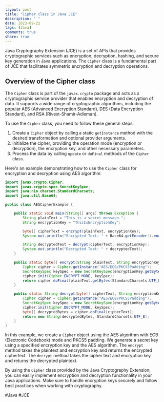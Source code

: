 ```yaml
---
layout: post
title: "Cipher class in Java JCE"
description: " "
date: 2023-09-21
tags: [Java]
comments: true
share: true
---
```


Java Cryptography Extension (JCE) is a set of APIs that provides cryptographic services such as encryption, decryption, hashing, and secure key generation in Java applications. The `Cipher` class is a fundamental part of JCE that facilitates symmetric encryption and decryption operations.

## Overview of the Cipher class

The `Cipher` class is part of the `javax.crypto` package and acts as a cryptographic service provider that enables encryption and decryption of data. It supports a wide range of cryptographic algorithms, including the popular AES (Advanced Encryption Standard), DES (Data Encryption Standard), and RSA (Rivest-Shamir-Adleman).

To use the `Cipher` class, you need to follow these general steps:

1. Create a `Cipher` object by calling a static `getInstance` method with the desired transformation and optional provider arguments.
2. Initialize the cipher, providing the operation mode (encryption or decryption), the encryption key, and other necessary parameters.
3. Process the data by calling `update` or `doFinal` methods of the `Cipher` class.

Here's an example demonstrating how to use the `Cipher` class for encryption and decryption using AES algorithm:

```java
import javax.crypto.Cipher;
import javax.crypto.spec.SecretKeySpec;
import java.nio.charset.StandardCharsets;
import java.util.Base64;

public class AESCipherExample {

    public static void main(String[] args) throws Exception {
        String plainText = "This is a secret message.";
        String encryptionKey = "ThisIsEncryptionKey";

        byte[] cipherText = encrypt(plainText, encryptionKey);
        System.out.println("Encrypted Text: " + Base64.getEncoder().encodeToString(cipherText));

        String decryptedText = decrypt(cipherText, encryptionKey);
        System.out.println("Decrypted Text: " + decryptedText);
    }

    public static byte[] encrypt(String plainText, String encryptionKey) throws Exception {
        Cipher cipher = Cipher.getInstance("AES/ECB/PKCS5Padding");
        SecretKeySpec keySpec = new SecretKeySpec(encryptionKey.getBytes(StandardCharsets.UTF_8), "AES");
        cipher.init(Cipher.ENCRYPT_MODE, keySpec);
        return cipher.doFinal(plainText.getBytes(StandardCharsets.UTF_8));
    }

    public static String decrypt(byte[] cipherText, String encryptionKey) throws Exception {
        Cipher cipher = Cipher.getInstance("AES/ECB/PKCS5Padding");
        SecretKeySpec keySpec = new SecretKeySpec(encryptionKey.getBytes(StandardCharsets.UTF_8), "AES");
        cipher.init(Cipher.DECRYPT_MODE, keySpec);
        byte[] decryptedBytes = cipher.doFinal(cipherText);
        return new String(decryptedBytes, StandardCharsets.UTF_8);
    }
}
```

In this example, we create a `Cipher` object using the AES algorithm with ECB (Electronic Codebook) mode and PKCS5 padding. We generate a secret key using a specified encryption key and the AES algorithm. The `encrypt` method takes the plaintext and encryption key and returns the encrypted ciphertext. The `decrypt` method takes the cipher text and encryption key and returns the decrypted plaintext.

By using the `Cipher` class provided by the Java Cryptography Extension, you can easily implement encryption and decryption functionality in your Java applications. Make sure to handle encryption keys securely and follow best practices when working with cryptography. 


#Java #JCE